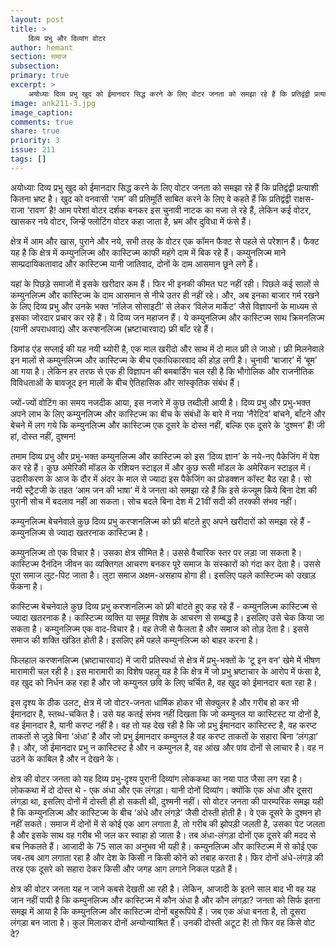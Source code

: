 ```yaml
---
layout: post
title: >
    दिव्य प्रभु और दिव्यांग वोटर
author: hemant
section: समाज
subsection:
primary: true
excerpt: >
    अयोध्याः दिव्य प्रभु खुद को ईमानदार सिद्ध करने के लिए वोटर जनता को समझा रहे हैं कि प्रतिद्वंद्वी प्रत्याशी कितना भ्रष्ट है। खुद को वनवासी ‘राम’ की प्रतिमूर्ति साबित करने के लिए वे कहते हैं कि प्रतिद्वंद्वी राक्षस-राजा ‘रावण’ है!
image: ank211-3.jpg
image_caption: 
comments: true
share: true
priority: 3
issue: 211
tags: []
---
```


अयोध्याः दिव्य प्रभु खुद को ईमानदार सिद्ध करने के लिए वोटर जनता को समझा रहे हैं कि प्रतिद्वंद्वी प्रत्याशी कितना भ्रष्ट है। खुद को वनवासी ‘राम’ की प्रतिमूर्ति साबित करने के लिए वे कहते हैं कि प्रतिद्वंद्वी राक्षस-राजा ‘रावण’ है! आम परेशां वोटर दर्शक बनकर इस चुनावी नाटक का मजा ले रहे हैं, लेकिन कई वोटर, खासकर नये वोटर, जिन्हें फ्लोटिंग वोटर कहा जाता है, भ्रम और दुविधा में फंसे हैं।

क्षेत्र में आम और खास, पुराने और नये, सभी तरह के वोटर एक कॉमन फैक्ट से पहले से परेशान हैं। फैक्ट यह है कि क्षेत्र में कम्युनलिज्म और कास्टिज्म काफी महंगे दाम में बिक रहे हैं। कम्युनलिज्म माने साम्प्रदायिकतावाद और कास्टिज्म यानी जातिवाद, दोनों के दाम आसमान छूने लगे हैं।

यहां के पिछड़े समाजों में इसके खरीदार कम हैं। फिर भी इनकी कीमत घट नहीं रही। पिछले कई सालों से कम्युनलिज्म और कास्टिज्म के दाम आसमान से नीचे उतर ही नहीं रहे। और, अब इनका बाजार गर्म रखने के लिए दिव्य प्रभु और उनके भक्त ‘नॉलेज सोसाइटी’  से लेकर ‘विलेज मार्केट’ जैसे विज्ञापनों के माध्यम से इसका जोरदार प्रचार कर रहे हैं। ये दिव्य जन महाजन हैं। ये कम्युनलिज्म और कास्टिज्म साथ क्रिमनलिज्म (यानी अपराधवाद) और करप्शनलिज्म (भ्रष्टाचारवाद) फ्री बाँट रहे हैं।

डिमांड एंड सप्लाई की यह नयी थ्योरी है, एक माल खरीदो और साथ में दो माल फ्री ले जाओ। फ्री मिलनेवाले इन मालों से कम्युनलिज्म और कास्टिज्म के बीच एकाधिकारवाद की होड़ लगी है। चुनावी ‘बाजार’ में ‘बूम’ आ गया है। लेकिन हर तरफ से एक ही विज्ञापन की बमबार्डिंग चल रही है कि भौगोलिक और राजनीतिक विविधताओं के बावजूद इन मालों के बीच ऐतिहासिक और सांस्कृतिक संबंध हैं।

ज्यों-ज्यों वोटिंग का समय नजदीक आया, इस नजारे में कुछ तब्दीली आयी है। दिव्य प्रभु और प्रभु-भक्त अपने लाभ के लिए कम्युनलिज्म और कास्टिज्म का बीच के संबंधों के बारे में नया ‘नैरेटिव’ बांचने, बाँटने और बेचने में लग गये कि कम्युनलिज्म और कास्टिज्म एक दूसरे के दोस्त नहीं, बल्कि एक दूसरे के ‘दुश्मन’ हैं! जी हां, दोस्त नहीं, दुश्मन!

तमाम दिव्य प्रभु और प्रभु-भक्त कम्युनलिज्म और कास्टिज्म को इस ‘दिव्य ज्ञान’ के नये-नए पैकेजिंग में पेश कर रहे हैं। कुछ अमेरिकी मॉडल के रशियन स्टाइल में और कुछ रूसी मॉडल के अमेरिकन स्टाइल में। उदारीकरण के आज के दौर में अंदर के माल से ज्यादा इस पैकेजिंग का प्रोडक्शन कॉस्ट बैठ रहा है। सो नयी स्ट्रैटजी के तहत ‘आम जन की भाषा’ में वे जनता को समझा रहे हैं कि इसे कंज्यूम किये बिना देश की पुरानी सोच में बदलाव नहीं आ सकता। सोच बदले बिना देश में 21वीं सदी की तरक्की संभव नहीं।

कम्युनलिज्म बेचनेवाले कुछ दिव्य प्रभु करप्शनलिज्म को फ्री बांटते हुए अपने खरीदारों को समझा रहे हैं - कम्युनलिज्म से ज्यादा खतरनाक कास्टिज्म है। 

कम्युनलिज्म तो एक विचार है। उसका क्षेत्र सीमित है। उससे वैचारिक स्तर पर लड़ा जा सकता है। कास्टिज्म दैनंदिन जीवन का व्यक्तिगत आचरण बनकर पूरे समाज के संस्कारों को गंदा कर देता है। उससे पूरा समाज लुट-पिट जाता है। लुटा समाज अक्षम-असहाय होगा ही। इसलिए पहले कास्टिज्म को उखाड़ फेंकना है।

कास्टिज्म बेचनेवाले कुछ दिव्य प्रभु करप्शनलिज्म को फ्री बांटते हुए कह रहे हैं - कम्युनलिज्म कास्टिज्म से ज्यादा खतरनाक है। कास्टिज्म व्यक्ति या समूह विशेष के आचरण से सम्बद्ध है। इसलिए उसे चेक किया जा सकता है। कम्युनलिज्म एक वाद-विचार है। वह तेजी से फैलता है और समाज को तोड़ देता है। इससे समाज की शक्ति खंडित होती है। इसलिए हमें पहले कम्युनलिज्म को बाहर करना है।

फिलहाल करप्शनलिज्म (भ्रष्टाचारवाद) में जारी प्रतिस्पर्धा से क्षेत्र में प्रभु-भक्तों के ‘टू इन वन’ खेमे में भीषण मारामारी चल रही है। इस मारामारी का विशेष पहलू यह है कि क्षेत्र में जो प्रभु भ्रष्टाचार के आरोप में फंसा है, वह खुद को निर्धन कह रहा है और जो कम्युनल छवि के लिए चर्चित है, वह खुद को ईमानदार बता रहा है।

इस दृश्य के ठीक उलट, क्षेत्र में जो वोटर-जनता धार्मिक होकर भी सेक्युलर है और गरीब हो कर भी ईमानदार है, स्तब्ध-चकित है। उसे यह कतई संभव नहीं दिखता कि जो कम्युनल या कास्टिस्ट या दोनों है, वह ईमानदार है, यानी करप्ट नहीं है। वह तो यह देख रही है कि जो प्रभु ईमानदार कास्टिस्ट है, वह करप्ट ताकतों से जुड़े बिना ‘अंधा’ है और जो प्रभु ईमानदार कम्युनल है वह करप्ट ताकतों के सहारा बिना ‘लंगड़ा’ है। और, जो ईमानदार प्रभु न कास्टिस्ट है और न कम्युनल है,  वह आंख और पांव दोनों से लाचार है। वह न उठने के काबिल है और न देखने के।

क्षेत्र की वोटर जनता को यह दिव्य प्रभु-दृश्य पुरानी दिव्यांग लोककथा का नया पाठ जैसा लग रहा है। लोककथा में दो दोस्त थे -  एक अंधा और एक लंगड़ा। यानी दोनों दिव्यांग। क्योंकि एक अंधा और दूसरा लंगड़ा था, इसलिए दोनों में दोस्ती ही हो सकती थी, दुश्मनी नहीं। सो वोटर जनता की पारम्परिक समझ यही है कि कम्युनलिज्म और कास्टिज्म के बीच ‘अंधे और लंगड़े’ जैसी दोस्ती होती है। वे एक दूसरे के दुश्मन हो नहीं सकते। समाज में दोनों में से कोई एक आग लगाता है, तो गरीब की झोपड़ी जलती है, उसका पेट जलता है और इसके साथ वह गरीब भी जल कर स्वाहा हो जाता है। तब अंधा-लंगड़ा दोनों एक दूसरे की मदद से बच निकलते हैं। आजादी के 75 साल का अनुभव भी यही है। कम्युनलिज्म और कास्टिज्म में से कोई एक जब-तब आग लगाता रहा है और देश के किसी न किसी कोने को तबाह करता है। फिर दोनों अंधे-लंगड़े की तरह एक दूसरे को सहारा देकर किसी और जगह आग लगाने निकल पड़ते हैं।

क्षेत्र की वोटर जनता यह न जाने कबसे देखती आ रही है। लेकिन, आजादी के इतने साल बाद भी वह यह जान नहीं पायी है कि कम्युनलिज्म और कास्टिज्म में कौन अंधा है और कौन लंगड़ा?  जनता को सिर्फ इतना समझ में आया है कि कम्युनलिज्म और कास्टिज्म दोनों बहुरूपिये हैं। जब एक अंधा बनता है, तो दूसरा लंगड़ा बन जाता है। कुल मिलाकर दोनों अन्योन्याश्रित हैं। उनकी दोस्ती अटूट है! तो फिर वह किसे वोट दे? 